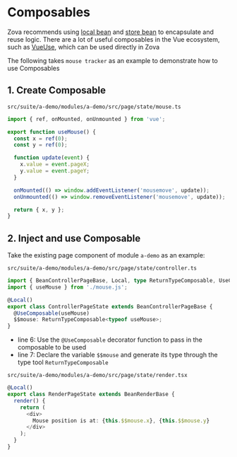 # Composables

Zova recommends using [local bean](../essentials/ioc/local-bean.md) and [store bean](../essentials/ioc/store-bean.md) to encapsulate and reuse logic. There are a lot of useful composables in the Vue ecosystem, such as [VueUse](https://vueuse.org/), which can be used directly in Zova

The following takes `mouse tracker` as an example to demonstrate how to use Composables

## 1. Create Composable

`src/suite/a-demo/modules/a-demo/src/page/state/mouse.ts`

```typescript
import { ref, onMounted, onUnmounted } from 'vue';

export function useMouse() {
  const x = ref(0);
  const y = ref(0);

  function update(event) {
    x.value = event.pageX;
    y.value = event.pageY;
  }

  onMounted(() => window.addEventListener('mousemove', update));
  onUnmounted(() => window.removeEventListener('mousemove', update));

  return { x, y };
}
```

## 2. Inject and use Composable

Take the existing page component of module `a-demo` as an example:

`src/suite/a-demo/modules/a-demo/src/page/state/controller.ts`

```typescript
import { BeanControllerPageBase, Local, type ReturnTypeComposable, UseComposable } from 'zova';
import { useMouse } from './mouse.js';

@Local()
export class ControllerPageState extends BeanControllerPageBase {
  @UseComposable(useMouse)
  $$mouse: ReturnTypeComposable<typeof useMouse>;
}
```

- line 6: Use the `@UseComposable` decorator function to pass in the composable to be used
- line 7: Declare the variable `$$mouse` and generate its type through the type tool `ReturnTypeComposable`

`src/suite/a-demo/modules/a-demo/src/page/state/render.tsx`

```typescript
@Local()
export class RenderPageState extends BeanRenderBase {
  render() {
    return (
      <div>
        Mouse position is at: {this.$$mouse.x}, {this.$$mouse.y}
      </div>
    );
  }
}
```
